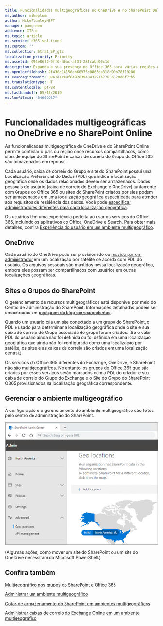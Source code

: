 ```yaml
---
title: Funcionalidades multigeográficas no OneDrive e no SharePoint Online
ms.author: mikeplum
author: MikePlumleyMSFT
manager: pamgreen
audience: ITPro
ms.topic: article
ms.service: o365-solutions
ms.custom: ''
ms.collection: Strat_SP_gtc
localization_priority: Priority
ms.assetid: 094e86f2-9ff0-40ac-af31-28fcaba00c1d
description: Expanda a sua presença no Office 365 para várias regiões geográficas com funcionalidades multigeográficas do OneDrive Online.
ms.openlocfilehash: 9f430c18150eb60975e0866ca318d90b78f19280
ms.sourcegitcommit: 08e1e1c09f64926394043291a77856620d6f72b5
ms.translationtype: HT
ms.contentlocale: pt-BR
ms.lasthandoff: 05/15/2019
ms.locfileid: "34069967"
---
```

# <a name="multi-geo-capabilities-in-onedrive-and-sharepoint-online"></a>Funcionalidades multigeográficas no OneDrive e no SharePoint Online

As funcionalidades multigeográfica do OneDrive e do SharePoint Online permite controlar o país ou região onde recursos compartilhados, como sites de equipe do SharePoint e caixas de correio do Grupo do Office 365 são armazenados em repouso.

Cada usuário, caixa de correio do Grupo e site do SharePoint possui uma Localização Preferencial do Dados (PDL) que indica a localização geográfica onde os dados relacionados devem ser armazenados. Dados pessoais do usuário (caixa de correio do Exchange e OneDrive) juntamente com Grupos do Office 365 ou sites do SharePoint criados por eles podem ser armazenados em uma localização geográfica especificada para atender aos requisitos de residência dos dados. Você pode [especificar administradores diferentes para cada localização geográfica](add-a-sharepoint-geo-admin.md).

Os usuários têm uma experiência perfeita ao usar os serviços do Office 365, incluindo os aplicativos do Office, OneDrive e Search. Para obter mais detalhes, confira [Experiência do usuário em um ambiente multigeográfico](multi-geo-user-experience.md).

## <a name="onedrive"></a>OneDrive

Cada usuário do OneDrive pode ser provisionado ou [movido por um administrador](move-onedrive-between-geo-locations.md) em um localização por satélite de acordo com PDL do usuário. Os arquivos pessoais são mantidos nessa localização geográfica, embora eles possam ser compartilhados com usuários em outras localizações geográficas.

## <a name="sharepoint-sites-and-groups"></a>Sites e Grupos do SharePoint

O gerenciamento de recursos multigeográficos está disponível por meio do Centro de administração do SharePoint. Informações detalhadas podem ser encontradas em [postagem de blog correspondentes](https://techcommunity.microsoft.com/t5/Office-365-Blog/Now-available-Multi-Geo-in-SharePoint-and-Office-365-Groups/ba-p/263302).

Quando um usuário cria um site conectado a um grupo do SharePoint, o PDL é usado para determinar a localização geográfica onde o site e sua caixa de correio de Grupo associada do grupo foram criados. (Se o valor PDL do usuário ainda não foi definida ou foi definida em uma localização geográfica que ainda não foi configurada como uma localização por satélite, os sites e as caixas de correio são criados em uma localização central.)

Os serviços do Office 365 diferentes do Exchange, OneDrive, e SharePoint não são multigeográficos. No entanto, os grupos do Office 365 que são criados por esses serviços serão marcados com a PDL do criador e sua caixa de correio do Grupo do Exchange e o Site do Grupo do SharePoint O365 provisionados na localização geográfica correspondente. 

## <a name="managing-the-multi-geo-environment"></a>Gerenciar o ambiente multigeográfico

A configuração e o gerenciamento do ambiente multigeográfico são feitos pelo centro de administração do SharePoint. 

![Captura de tela da página de localizações geográficas do centro de administração SharePoint](media/sharepoint-multi-geo-admin-center.png)

(Algumas ações, como mover um site do SharePoint ou um site do OneDrive necessitam do Microsoft PowerShell.)

## <a name="see-also"></a>Confira também

[Multigeográfico nos grupos do SharePoint e Office 365](https://techcommunity.microsoft.com/t5/Office-365-Blog/Now-available-Multi-Geo-in-SharePoint-and-Office-365-Groups/ba-p/263302)

[Administrar um ambiente multigeográfico](administering-a-multi-geo-environment.md)

[Cotas de armazenamento do SharePoint em ambientes multigeográficos](sharepoint-multi-geo-storage-quota.md)

[Administrar caixas de correio do Exchange Online em um ambiente multigeográfico](administering-exchange-online-multi-geo.md)
